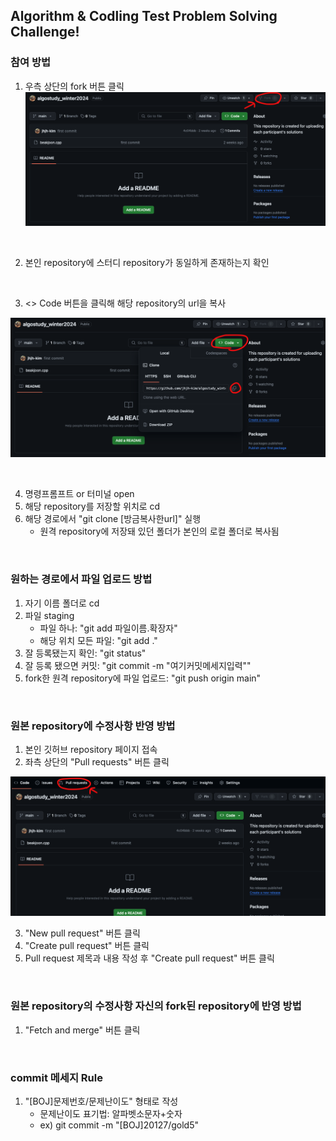## Algorithm & Codling Test Problem Solving Challenge!

### 참여 방법
1. 우측 상단의 fork 버튼 클릭
![AltText](images/image.png)

<br>

2. 본인 repository에 스터디 repository가 동일하게 존재하는지 확인

<br>

3. <> Code 버튼을 클릭해 해당 repository의 url을 복사

![Alt text](images/image-1.png)

<br>

4. 명령프롬프트 or 터미널 open
5. 해당 repository를 저장할 위치로 cd
6. 해당 경로에서 "git clone [방금복사한url]" 실행
   - 원격 repository에 저장돼 있던 폴더가 본인의 로컬 폴더로 복사됨

<br>

### 원하는 경로에서 파일 업로드 방법
   1. 자기 이름 폴더로 cd 
   2. 파일 staging
      -  파일 하나: "git add 파일이름.확장자"
      -  해당 위치 모든 파일: "git add ."
   3. 잘 등록됐는지 확인: "git status"
   4. 잘 등록 됐으면 커밋: "git commit -m "여기커밋메세지입력""
   5. fork한 원격 repository에 파일 업로드: "git push origin main"

<br>

### 원본 repository에 수정사항 반영 방법
1. 본인 깃허브 repository 페이지 접속
2. 좌측 상단의 "Pull requests" 버튼 클릭

![Alt text](images/image-2.png)

3. "New pull request" 버튼 클릭
4. "Create pull request" 버튼 클릭
5. Pull request 제목과 내용 작성 후 "Create pull request" 버튼 클릭

<br>

### 원본 repository의 수정사항 자신의 fork된 repository에 반영 방법
1. "Fetch and merge" 버튼 클릭

<br>

### commit 메세지 Rule
1. "[BOJ]문제번호/문제난이도" 형태로 작성
   - 문제난이도 표기법: 알파벳소문자+숫자
   - ex) git commit -m "[BOJ]20127/gold5"
  